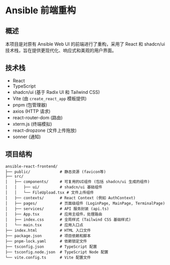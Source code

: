 # Ansible 前端重构

## 概述

本项目是对原有 Ansible Web UI 的前端进行了重构，采用了 React 和 shadcn/ui 技术栈，旨在提供更现代化、响应式和美观的用户界面。


## 技术栈

*   React
*   TypeScript
*   shadcn/ui (基于 Radix UI 和 Tailwind CSS)
*   Vite (由 `create_react_app` 模板提供)
*   pnpm (包管理器)
*   axios (HTTP 请求)
*   react-router-dom (路由)
*   xterm.js (终端模拟)
*   react-dropzone (文件上传拖放)
*   sonner (通知)

## 项目结构

```
ansible-react-frontend/
├── public/             # 静态资源 (favicon等)
├── src/
│   ├── components/     # 可复用的UI组件 (包括 shadcn/ui 生成的组件)
│   │   ├── ui/         # shadcn/ui 基础组件
│   │   └── FileUpload.tsx # 文件上传组件
│   ├── contexts/       # React Context (例如 AuthContext)
│   ├── pages/          # 页面级组件 (LoginPage, MainPage, TerminalPage)
│   ├── services/       # API 服务封装 (api.ts)
│   ├── App.tsx         # 应用主组件，处理路由
│   ├── index.css       # 全局样式 (Tailwind CSS 基础样式)
│   └── main.tsx        # 应用入口点
├── index.html          # HTML 入口文件
├── package.json        # 项目依赖和脚本
├── pnpm-lock.yaml      # 依赖锁定文件
├── tsconfig.json       # TypeScript 配置
├── tsconfig.node.json  # TypeScript Node 配置
└── vite.config.ts      # Vite 配置文件
```


